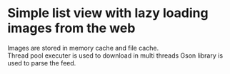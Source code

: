 Simple list view with lazy loading images from the web
=====================================================

Images are stored in memory cache and file cache.<br>
Thread pool executer is used to download in multi threads
Gson library is used to parse the feed.
